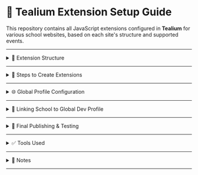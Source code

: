 # 📘 Tealium Extension Setup Guide

This repository contains all JavaScript extensions configured in **Tealium** for various school websites, based on each site's structure and supported events.

---

<details>
<summary>🧩 Extension Structure</summary>

### Event Phases

- **Phase 1** – Core Events  
  _(e.g., Page Views, Click-to-Call, Form Submissions)_

- **Phase 2** – Advanced/Custom Events  
  _(e.g., Scroll Depth, Video Plays, CTA Interactions)_

</details>

---

<details>
<summary>🔧 Steps to Create Extensions</summary>

### Steps in School Profile (e.g., `tamiu`)

1. **Login** to Tealium and go to the specific profile.
2. Navigate to `Extensions` → `+ Add Extension`.
3. Choose **JavaScript Code** or **Advanced JavaScript Code**.
4. Inspect the website for a relevant class/ID/selector.
5. Write the logic in JavaScript.
6. Set **Scope** to `DOM Ready`.
7. Save the extension in the **Dev** environment.

> 🧪 Test using **Analytics Debugger** or **Omnibug** in Dev.

</details>

---

<details>
<summary>🌐 Global Profile Configuration</summary>

### In `deltak/global-ap-ga4` Profile

1. Recreate the same extensions.
2. Go to the **AP-Global-GA4** tag.
3. Open **Mapped Variables**.
4. Map all relevant parameters used in the events.

</details>

---

<details>
<summary>🏫 Linking School to Global Dev Profile</summary>

### Steps:

1. Go to **Manage Profiles**.
2. Select the school you're working on.
3. Link it to the **Dev version** of the `global-ap-ga4` profile.
4. For all extensions:
   - Set **Publish Location** to:  
     ✅ `Prod`  
     ✅ `QA`
5. Publish the **profile only in Dev** for testing.

</details>

---

<details>
<summary>🚀 Final Publishing & Testing</summary>

### After Validation in Dev

1. Navigate to the **school profile**.
2. Ensure all tags/extensions from `global-ap-ga4` are visible.
3. Reconfirm **Publish Locations**:  
   ✅ `Dev`, ✅ `QA`, ✅ `Prod`
4. Publish the profile to **Dev**, **QA**, and **Prod**.
5. Open the website in **Prod** and test using **Omnibug**:
   - GA4 tag is firing
   - Event name and parameters are correct

</details>

---

<details> <summary>✅ Tools Used</summary>

- Tealium iQ

- Omnibug

- Analytics Debugger

- Chrome DevTools

</details>

---

<details> <summary>📌 Notes</summary>

- Implement only the events supported by each website.

- Always validate in Dev before publishing to Prod.

- Maintain consistent naming for variables and selectors.

</details>

---

